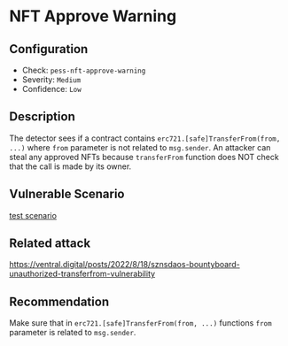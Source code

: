 # NFT Approve Warning

## Configuration
* Check: `pess-nft-approve-warning`
* Severity: `Medium`
* Confidence: `Low`

## Description
The detector sees if a contract contains `erc721.[safe]TransferFrom(from, ...)` where `from` parameter is not related to `msg.sender`.
An attacker can steal any approved NFTs because `transferFrom` function does NOT check that the call is made by its owner. 

## Vulnerable Scenario
[test scenario](../tests/nft_approve_warning_test.sol) 

## Related attack
https://ventral.digital/posts/2022/8/18/sznsdaos-bountyboard-unauthorized-transferfrom-vulnerability

## Recommendation
Make sure that in `erc721.[safe]TransferFrom(from, ...)` functions `from` parameter is related to `msg.sender`.